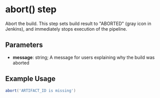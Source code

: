 # abort() step

Abort the build. This step sets build result to "ABORTED" (gray icon in Jenkins),
and immediately stops execution of the pipeline.

## Parameters

* **message**: string; A message for users explaining why the build was aborted

## Example Usage

```groovy
abort('ARTIFACT_ID is missing')
```
